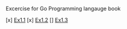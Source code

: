 
Excercise for Go Programming langauge book

[x] [Ex1.1](solution/ex1.1)
[x] [Ex1.2](solution/ex1.2)
[] [Ex1.3](#)



